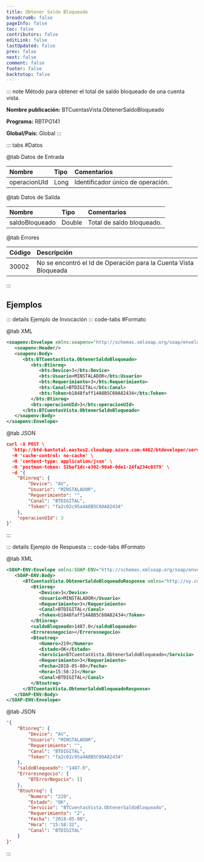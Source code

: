 ```yaml
---
title: Obtener Saldo Bloqueado
breadcrumb: false
pageInfo: false
toc: false
contributors: false
editLink: false
lastUpdated: false
prev: false
next: false
comment: false
footer: false
backtotop: false
---
```


<!-- ABRE DATOS DEL MÉTODO -->
::: note Método para obtener el total de saldo bloqueado de una cuenta vista.

**Nombre publicación:** BTCuentasVista.ObtenerSaldoBloqueado

**Programa:** RBTPG141

**Global/País:** Global
:::
<!-- CIERRA DATOS DEL MÉTODO -->

<!-- ABRE TABLA DE DATOS -->
::: tabs #Datos 

@tab Datos de Entrada

Nombre | Tipo | Comentarios
:--------- | :--------- | :---------
operacionUId | Long | Identificador único de operación.

@tab Datos de Salida

Nombre | Tipo | Comentarios
:--------- | :----------- | :-----------
saldoBloqueado | Double | Total de saldo bloqueado.

@tab Errores

Código | Descripción
:--------- | :-----------
30002 | No se encontró el Id de Operación para la Cuenta Vista Bloqueada
::: 
<!-- CIERRA TABLA DE DATOS -->

## **Ejemplos**

<!-- ABRE EJEMPLO DE INVOCACIÓN -->
::: details Ejemplo de Invocación 
::: code-tabs #Formato

@tab XML
```xml
<soapenv:Envelope xmlns:soapenv="http://schemas.xmlsoap.org/soap/envelope/" xmlns:bts="http://uy.com.dlya.bantotal/BTSOA/">
   <soapenv:Header/>
   <soapenv:Body>
      <bts:BTCuentasVista.ObtenerSaldoBloqueado>
         <bts:Btinreq>
            <bts:Device>3</bts:Device>
            <bts:Usuario>MINSTALADOR</bts:Usuario>
            <bts:Requerimiento>3</bts:Requerimiento>
            <bts:Canal>BTDIGITAL</bts:Canal>
            <bts:Token>b1848faff14A8B5C60A82434</bts:Token>
         </bts:Btinreq>
         <bts:operacionUId>3</bts:operacionUId>
      </bts:BTCuentasVista.ObtenerSaldoBloqueado>
   </soapenv:Body>
</soapenv:Envelope>
```

@tab JSON
```json
curl -X POST \
  'http://btd-bantotal.eastus2.cloudapp.azure.com:4462/btdeveloper/servlet/com.dlya.bantotal.odwsbt_BTCuentasVista?ObtenerSaldoBloqueado=' \
  -H 'cache-control: no-cache' \
  -H 'content-type: application/json' \
  -H 'postman-token: 52baf1dc-e302-90a6-0de1-24fa234c0379' \
  -d '{
	"Btinreq": {
		"Device": "AV",
		"Usuario": "MINSTALADOR",
		"Requerimiento": "",
		"Canal": "BTDIGITAL",
		"Token": "fa2c02c95a4A8B5C60A82434"
	},
    "operacionUId": 3
}'
```
:::
<!-- CIERRA EJEMPLO DE INVOCACIÓN -->

<!-- ABRE EJEMPLO DE RESPUESTA -->
::: details Ejemplo de Respuesta 
::: code-tabs #Formato

@tab XML
```xml
<SOAP-ENV:Envelope xmlns:SOAP-ENV="http://schemas.xmlsoap.org/soap/envelope/" xmlns:xsd="http://www.w3.org/2001/XMLSchema" xmlns:SOAP-ENC="http://schemas.xmlsoap.org/soap/encoding/" xmlns:xsi="http://www.w3.org/2001/XMLSchema-instance">
   <SOAP-ENV:Body>
      <BTCuentasVista.ObtenerSaldoBloqueadoResponse xmlns="http://uy.com.dlya.bantotal/BTSOA/">
         <Btinreq>
            <Device>3</Device>
            <Usuario>MINSTALADOR</Usuario>
            <Requerimiento>3</Requerimiento>
            <Canal>BTDIGITAL</Canal>
            <Token>b1848faff14A8B5C60A82434</Token>
         </Btinreq>
         <saldoBloqueado>1487.0</saldoBloqueado>
         <Erroresnegocio></Erroresnegocio>
         <Btoutreq>
            <Numero>219</Numero>
            <Estado>OK</Estado>
            <Servicio>BTCuentasVista.ObtenerSaldoBloqueado</Servicio>
            <Requerimiento>3</Requerimiento>
            <Fecha>2018-05-08</Fecha>
            <Hora>15:56:21</Hora>
            <Canal>BTDIGITAL</Canal>
         </Btoutreq>
      </BTCuentasVista.ObtenerSaldoBloqueadoResponse>
   </SOAP-ENV:Body>
</SOAP-ENV:Envelope>
```

@tab JSON
```json
'{
	"Btinreq": {
		"Device": "AV",
		"Usuario": "MINSTALADOR",
		"Requerimiento": "",
		"Canal": "BTDIGITAL",
		"Token": "fa2c02c95a4A8B5C60A82434"
	},
    "saldoBloqueado": "1487.0",
    "Erroresnegocio": {
        "BTErrorNegocio": []
    },
    "Btoutreq": {
        "Numero": "220",
        "Estado": "OK",
        "Servicio": "BTCuentasVista.ObtenerSaldoBloqueado",
        "Requerimiento": "2",
        "Fecha": "2018-05-08",
        "Hora": "15:58:32",
        "Canal": "BTDIGITAL"
    }
}'
```
::: 
<!-- CIERRA EJEMPLO DE RESPUESTA -->